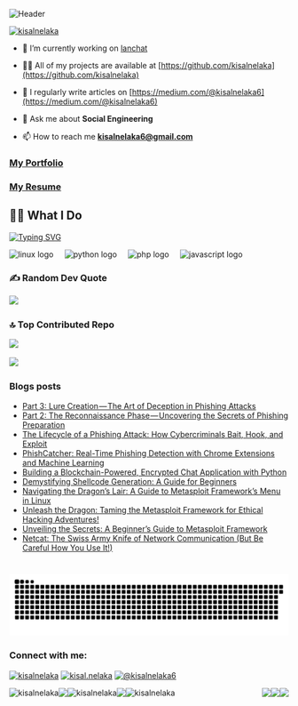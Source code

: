 ![Header](https://capsule-render.vercel.app/api?type=waving&color=gradient&height=90&section=header&text=Hello!&fontSize=40)

<p align="left"> <a href="https://github.com/ryo-ma/github-profile-trophy"><img src="https://github-profile-trophy.vercel.app/?username=kisalnelaka" alt="kisalnelaka" /></a> </p>

- 🔭 I’m currently working on [lanchat](https://github.com/kisalnelaka/lanchat)

- 👨‍💻 All of my projects are available at [https://github.com/kisalnelaka](https://github.com/kisalnelaka)

- 📝 I regularly write articles on [https://medium.com/@kisalnelaka6](https://medium.com/@kisalnelaka6)

- 💬 Ask me about **Social Engineering**

- 📫 How to reach me **kisalnelaka6@gmail.com**

<h3> <a href="https://kisalnelaka.github.io">My Portfolio</a></h3>
<h3> <a href="https://kisalnelaka.github.io/resume">My Resume</a></h3>

## 👨‍💻 What I Do
[![Typing SVG](https://readme-typing-svg.demolab.com?font=Fira+Code&size=22&pause=1000&color=32CD32&width=435&lines=Hacker;+Developer;+%7C+Tech+Enthusiast;Open+Source+Contributor;Lifelong+Learner)](https://git.io/typing-svg)

<div align="left">
  <img src="https://cdn.jsdelivr.net/gh/devicons/devicon/icons/linux/linux-original.svg" height="30" alt="linux logo"  />
  <img width="12" />
  <img src="https://cdn.jsdelivr.net/gh/devicons/devicon/icons/python/python-original.svg" height="30" alt="python logo"  />
  <img width="12" />
  <img src="https://cdn.jsdelivr.net/gh/devicons/devicon/icons/php/php-original.svg" height="30" alt="php logo"  />
  <img width="12" />
  <img src="https://cdn.jsdelivr.net/gh/devicons/devicon/icons/javascript/javascript-original.svg" height="30" alt="javascript logo"  />
</div>

###
  
### ✍️ Random Dev Quote
![](https://quotes-github-readme.vercel.app/api?type=horizontal&theme=radical)

### 🔝 Top Contributed Repo
![](https://github-contributor-stats.vercel.app/api?username=kisalnelaka&limit=5&theme=discord&combine_all_yearly_contributions=true)


[![](https://visitcount.itsvg.in/api?id=kk&icon=0&color=0)](https://visitcount.itsvg.in)

### Blogs posts
<!-- BLOG-POST-LIST:START -->
- [Part 3: Lure Creation — The Art of Deception in Phishing Attacks](https://medium.com/@kisalnelaka6/part-3-lure-creation-the-art-of-deception-in-phishing-attacks-1f677e4eb613?source=rss-3dd06b9e0f4------2)
- [Part 2: The Reconnaissance Phase — Uncovering the Secrets of Phishing Preparation](https://medium.com/@kisalnelaka6/part-2-the-reconnaissance-phase-uncovering-the-secrets-of-phishing-preparation-05f34de00b7b?source=rss-3dd06b9e0f4------2)
- [The Lifecycle of a Phishing Attack: How Cybercriminals Bait, Hook, and Exploit](https://medium.com/@kisalnelaka6/the-lifecycle-of-a-phishing-attack-how-cybercriminals-bait-hook-and-exploit-e05cce7e4f5f?source=rss-3dd06b9e0f4------2)
- [PhishCatcher: Real-Time Phishing Detection with Chrome Extensions and Machine Learning](https://medium.com/@kisalnelaka6/phishcatcher-real-time-phishing-detection-with-chrome-extensions-and-machine-learning-450bf06e78c2?source=rss-3dd06b9e0f4------2)
- [Building a Blockchain-Powered, Encrypted Chat Application with Python](https://medium.com/@kisalnelaka6/building-a-blockchain-powered-encrypted-chat-application-with-python-103f116fad34?source=rss-3dd06b9e0f4------2)
- [Demystifying Shellcode Generation: A Guide for Beginners](https://medium.com/@kisalnelaka6/demystifying-shellcode-generation-a-guide-for-beginners-e8b536599296?source=rss-3dd06b9e0f4------2)
- [Navigating the Dragon’s Lair: A Guide to Metasploit Framework’s Menu in Linux](https://medium.com/@kisalnelaka6/navigating-the-dragons-lair-a-guide-to-metasploit-framework-s-menu-in-linux-33e96954c8cc?source=rss-3dd06b9e0f4------2)
- [Unleash the Dragon: Taming the Metasploit Framework for Ethical Hacking Adventures!](https://medium.com/@kisalnelaka6/unleash-the-dragon-taming-the-metasploit-framework-for-ethical-hacking-adventures-581d518e4c7c?source=rss-3dd06b9e0f4------2)
- [Unveiling the Secrets: A Beginner’s Guide to Metasploit Framework](https://medium.com/@kisalnelaka6/unveiling-the-secrets-a-beginners-guide-to-metasploit-framework-1162149e1e10?source=rss-3dd06b9e0f4------2)
- [Netcat: The Swiss Army Knife of Network Communication &lpar;But Be Careful How You Use It!&rpar;](https://medium.com/@kisalnelaka6/netcat-the-swiss-army-knife-of-network-communication-but-be-careful-how-you-use-it-010633cc9de3?source=rss-3dd06b9e0f4------2)
<!-- BLOG-POST-LIST:END -->

###


<br clear="both">

<img src="https://raw.githubusercontent.com/kisalnelaka/kisalnelaka/output/snake.svg" alt="Snake animation" />

###

###

<h3 align="left">Connect with me:</h3>
<p align="left">
<a href="https://linkedin.com/in/kisalnelaka" target="blank"><img align="center" src="https://raw.githubusercontent.com/rahuldkjain/github-profile-readme-generator/master/src/images/icons/Social/linked-in-alt.svg" alt="kisalnelaka" height="30" width="40" /></a>
<a href="https://instagram.com/kisal.nelaka" target="blank"><img align="center" src="https://raw.githubusercontent.com/rahuldkjain/github-profile-readme-generator/master/src/images/icons/Social/instagram.svg" alt="kisal.nelaka" height="30" width="40" /></a>
<a href="https://medium.com/@kisalnelaka6" target="blank"><img align="center" src="https://raw.githubusercontent.com/rahuldkjain/github-profile-readme-generator/master/src/images/icons/Social/medium.svg" alt="@kisalnelaka6" height="30" width="40" /></a>
</p>

<img align="right" height="150" src="https://i.giphy.com/media/v1.Y2lkPTc5MGI3NjExOW52OG1tMjY0dnZiMDJudnUxYWZ4OWRhMTNnMTFjN3I4d24zemtjcSZlcD12MV9pbnRlcm5hbF9naWZfYnlfaWQmY3Q9Zw/13HBDT4QSTpveU/giphy.gif"  />
<p><img align="left" src="https://github-readme-stats.vercel.app/api/top-langs?username=kisalnelaka&show_icons=true&locale=en&layout=compact" alt="kisalnelaka" /></p>
<img align="left" height="150" src="https://i.giphy.com/media/v1.Y2lkPTc5MGI3NjExa2g3eDV0dGEwbTU3Z2V1ZHB1bWQyMGp0OTBvd2Z3MnpwNGlhMjZyYiZlcD12MV9pbnRlcm5hbF9naWZfYnlfaWQmY3Q9Zw/6OrCT1jVbonHG/giphy.gif"  />

<img align="right" height="150" src="https://i.giphy.com/media/v1.Y2lkPTc5MGI3NjExMWF2ZzRqcGV1Z2cwYWd4eDZzMm1lMWc3bDFwZzZqcWFkZjNlOXg1bCZlcD12MV9pbnRlcm5hbF9naWZfYnlfaWQmY3Q9Zw/MF1kR4YmC2Z20/giphy.gif"  />
<p><img align="left" src="https://github-readme-stats.vercel.app/api?username=kisalnelaka&show_icons=true&locale=en" alt="kisalnelaka" /></p>
<img align="left" height="150" src="https://i.giphy.com/media/v1.Y2lkPTc5MGI3NjExMTNtMW9jd2NxazR1NHYwZGQxbjZkaHpra21hc2ptYTBteHQ5ZmpnYSZlcD12MV9pbnRlcm5hbF9naWZfYnlfaWQmY3Q9Zw/qPa9vUYCUrx6w/giphy.gif"  />

<img align="right" height="150" src="https://i.giphy.com/media/v1.Y2lkPTc5MGI3NjExNXZnZGdkcnlkZDZhNWp0eXczeDhjYnByNTlhczZjMTljamF1NHB2bCZlcD12MV9pbnRlcm5hbF9naWZfYnlfaWQmY3Q9Zw/KmHueA88mFABT9GkkR/giphy.gif"  />
<p><img align="left" src="https://github-readme-streak-stats.herokuapp.com/?user=kisalnelaka&" alt="kisalnelaka" /></p>

